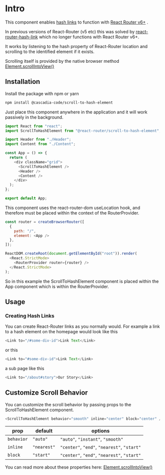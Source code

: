 # Intro

This component enables [hash links](https://developer.mozilla.org/en-US/docs/Web/API/URL/hash) to function with [React Router v6+](https://reactrouter.com/en/main) .

In previous versions of React-Router (v5 etc) this was solved by [react-router-hash-link](https://www.npmjs.com/package/react-router-hash-link) which no longer functions with React Router v6+.

It works by listening to the hash property of React-Router location and scrolling to the identified element if it exists.

Scrolling itself is provided by the native browser method [Element.scrollIntoView()](https://developer.mozilla.org/en-US/docs/Web/API/Element/scrollIntoView)

## Installation

Install the package with npm or yarn

```bash
npm install @cascadia-code/scroll-to-hash-element
```

Just place this component anywhere in the application and it will work passively in the background.

```js title=App.jsx
import React from "react";
import ScrollToHashElement from "@react-router/scroll-to-hash-element";

import Header from "./Header";
import Content from "./Content";

const App = () => {
  return (
    <div className="grid">
      <ScrollToHashElement />
      <Header />
      <Content />
    </div>
  );
};

export default App;
```

This component uses the react-router-dom useLocation hook, and therefore must be placed within the context of the RouterProvider.

```js title=index.js
const router = createBrowserRouter([
  {
    path: "/",
    element: <App />
  },
]);

ReactDOM.createRoot(document.getElementById("root")).render(
  <React.StrictMode>
    <RouterProvider router={router} />
  </React.StrictMode>
);
```

So in this example the ScrollToHashElement component is placed within the App component which is within the RouterProvider.

## Usage

### Creating Hash Links

You can create React-Router links as you normally would. For example a link to a hash element on the homepage would look like this

```js
<Link to="/#some-div-id">Link Text</Link>
```

or this

```js
<Link to="#some-div-id">Link Text</Link>
```

a sub page like this

```js
<Link to="/about#story">Our Story</Link>
```

## Customize Scroll Behavior

You can customize the scroll behavior by passing props to the ScrollToHashElement component.

```js
<ScrollToHashElement behavior="smooth" inline="center" block="center" />
```

| prop | default | options |
|----------|----------|----------|
| `behavior` | `"auto"` | `"auto"`, `"instant"`, `"smooth"` |
| `inline` | `"nearest"` | `"center"`, `"end"`, `"nearest"`, `"start"` |
| `block` | `"start"` | `"center"`, `"end"`, `"nearest"`, `"start"` |

You can read more about these properties here: [Element.scrollIntoView()](https://developer.mozilla.org/en-US/docs/Web/API/Element/scrollIntoView)
